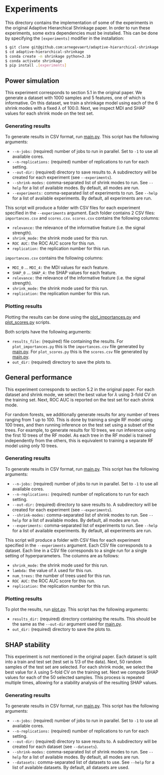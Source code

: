 # Experiments
This directory contains the implementation of some of the experiments in
the original Adaptive Hierarchical Shrinkage paper.
In order to run these experiments, some extra dependencies must be installed.
This can be done by specifying the `[experiments]` modifier in the installation:

```bash
$ git clone git@github.com:arnegevaert/adaptive-hierarchical-shrinkage.git
$ cd adaptive-hierarchical-shrinkage
$ conda create -n shrinkage python=3.10
$ conda activate shrinkage
$ pip install .[experiments]
```

## Power simulation
This experiment corresponds to section 5.1 in the original paper.
We generate a dataset with 1000 samples and 5 features, one of which is informative.
On this dataset, we train a shrinkage model using each of the 6 shrink modes with a fixed $\lambda$ of 100.0.
Next, we inspect MDI and SHAP values for each shrink mode on the test set.

### Generating results
To generate results in CSV format, run [main.py](power_simulation/main.py).
This script has the following arguments:
- `--n-jobs:` (required) number of jobs to run in parallel. Set to `-1` to use all available cores.
- `--n-replications:` (required) number of replications to run for each setting.
- `--out-dir:` (required) directory to save results to. A subdirectory will be created for each experiment (see `--experiments`).
- `--shrink-modes:` comma-separated list of shrink modes to run. See `--help` for a list of available modes. By default, all modes are run.
- `--experiments:` comma-separated list of experiments to run. See `--help` for a list of available experiments. By default, all experiments are run.

This script will produce a folder with CSV files for each experiment specified in the `--experiments` argument.
Each folder contains 2 CSV files: `importances.csv` and `scores.csv`.
`scores.csv` contains the following columns:
- `relevance:` the relevance of the informative feature (i.e. the signal strength).
- `shrink_mode:` the shrink mode used for this run.
- `ROC AUC:` the ROC AUC score for this run.
- `replication:` the replication number for this run.

`importances.csv` contains the following columns:
- `MDI_0` ... `MDI_4:` the MDI values for each feature.
- `SHAP_0` ... `SHAP_4:` the SHAP values for each feature.
- `relevance:` the relevance of the informative feature (i.e. the signal strength).
- `shrink_mode:` the shrink mode used for this run.
- `replication:` the replication number for this run.

### Plotting results
Plotting the results can be done using the [plot_importances.py](power_simulation/plot_importances.py) and [plot_scores.py](power_simulation/plot_scores.py) scripts.

Both scripts have the following arguments:
- `results_file:` (required) file containing the results. For `plot_importances.py` this is the `importances.csv` file generated by [main.py](power_simulation/main.py). For `plot_scores.py` this is the `scores.csv` file generated by [main.py](power_simulation/main.py).
- `out_dir:` (required) directory to save the plots to.

## General performance
This experiment corresponds to section 5.2 in the original paper.
For each dataset and shrink mode, we select the best value for $\lambda$ using 3-fold CV on the training set.
Next, ROC AUC is reported on the test set for each shrink mode.

For random forests, we additionally generate results for any number of trees ranging from 1 up to 100.
This is done by training a single RF model using 100 trees, and then running inference on the test set using a subset of the trees.
For example, to generate results for 10 trees, we run inference using the first 10 trees of the RF model.
As each tree in the RF model is trained independently from the others, this is equivalent to training a separate RF model using only 10 trees.

### Generating results
To generate results in CSV format, run [main.py](general_performance/main.py).
This script has the following arguments:
- `--n-jobs:` (required) number of jobs to run in parallel. Set to `-1` to use all available cores.
- `--n-replications:` (required) number of replications to run for each setting.
- `--out-dir:` (required) directory to save results to. A subdirectory will be created for each experiment (see `--experiments`).
- `--shrink-modes:` comma-separated list of shrink modes to run. See `--help` for a list of available modes. By default, all modes are run.
- `--experiments:` comma-separated list of experiments to run. See `--help` for a list of available experiments. By default, all experiments are run.

This script will produce a folder with CSV files for each experiment specified in the `--experiments` argument.
Each CSV file corresponds to a dataset.
Each line in a CSV file corresponds to a single run for a single setting of hyperparameters.
The columns are as follows:
- `shrink_mode:` the shrink mode used for this run.
- `lambda:` the value of $\lambda$ used for this run.
- `num_trees:` the number of trees used for this run.
- `ROC AUC:` the ROC AUC score for this run.
- `replication:` the replication number for this run.

### Plotting results
To plot the results, run [plot.py](general_performance/plot.py).
This script has the following arguments:
- `results_dir:` (required) directory containing the results. This should be the same as the `--out-dir` argument used for [main.py](general_performance/main.py).
- `out_dir:` (required) directory to save the plots to.

## SHAP stability
This experiment is not mentioned in the original paper.
Each dataset is split into a train and test set (test set is 1/3 of the data).
Next, 50 random samples of the test set are selected.
For each shrink mode, we select the best value for $\lambda$ using 5-fold CV on the training set.
Next we compute SHAP values for each of the 50 selected samples.
This process is repeated multiple times, allowing for a stability analysis of the resulting SHAP values.

### Generating results
To generate results in CSV format, run [main.py](shap_stability/main.py).
This script has the following arguments:
- `--n-jobs:` (required) number of jobs to run in parallel. Set to `-1` to use all available cores.
- `--n-replications:` (required) number of replications to run for each setting.
- `--out-dir:` (required) directory to save results to. A subdirectory will be created for each dataset (see `--datasets`).
- `--shrink-modes:` comma-separated list of shrink modes to run. See `--help` for a list of available modes. By default, all modes are run.
- `--datasets:` comma-separated list of datasets to use. See `--help` for a list of available datasets. By default, all datasets are used.